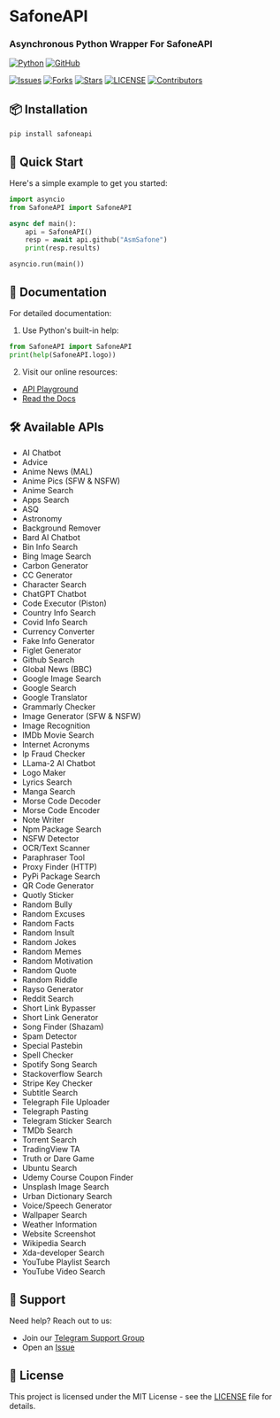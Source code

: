 # SafoneAPI

### Asynchronous Python Wrapper For SafoneAPI

[![Python](http://forthebadge.com/images/badges/made-with-python.svg)](https://python.org)
[![GitHub](https://forthebadge.com/images/badges/built-by-developers.svg)](https://github.com/)

[![Issues](https://img.shields.io/github/issues/AsmSafone/SafoneAPI?style=for-the-badge&color=orange)](https://github.com/AsmSafone/SafoneAPI/issues)
[![Forks](https://img.shields.io/github/forks/AsmSafone/SafoneAPI?style=for-the-badge&color=orange)](https://github.com/AsmSafone/SafoneAPI/fork)
[![Stars](https://img.shields.io/github/stars/AsmSafone/SafoneAPI?style=for-the-badge&color=orange)](https://github.com/AsmSafone/SafoneAPI)
[![LICENSE](https://img.shields.io/github/license/AsmSafone/SafoneAPI?color=orange&style=for-the-badge)](https://github.com/AsmSafone/SafoneAPI)
[![Contributors](https://img.shields.io/github/contributors/AsmSafone/SafoneAPI?style=for-the-badge&color=orange)](https://github.com/AsmSafone/SafoneAPI)


## 📦 Installation

```sh
pip install safoneapi
```

## 🚀 Quick Start

Here's a simple example to get you started:

```python
import asyncio
from SafoneAPI import SafoneAPI

async def main():
    api = SafoneAPI()
    resp = await api.github("AsmSafone")
    print(resp.results)

asyncio.run(main())
```

## 📖 Documentation

For detailed documentation:

1. Use Python's built-in help:
```python
from SafoneAPI import SafoneAPI
print(help(SafoneAPI.logo))
```

2. Visit our online resources:
- [API Playground](https://api.safone.co/docs)
- [Read the Docs](https://api.safone.co/redoc)

## 🛠️ Available APIs

- AI Chatbot
- Advice
- Anime News (MAL)
- Anime Pics (SFW & NSFW)
- Anime Search
- Apps Search
- ASQ
- Astronomy
- Background Remover
- Bard AI Chatbot
- Bin Info Search
- Bing Image Search
- Carbon Generator
- CC Generator
- Character Search
- ChatGPT Chatbot
- Code Executor (Piston)
- Country Info Search
- Covid Info Search
- Currency Converter
- Fake Info Generator
- Figlet Generator
- Github Search
- Global News (BBC)
- Google Image Search
- Google Search
- Google Translator
- Grammarly Checker
- Image Generator (SFW & NSFW)
- Image Recognition
- IMDb Movie Search
- Internet Acronyms
- Ip Fraud Checker
- LLama-2 AI Chatbot
- Logo Maker
- Lyrics Search
- Manga Search
- Morse Code Decoder
- Morse Code Encoder
- Note Writer
- Npm Package Search
- NSFW Detector
- OCR/Text Scanner
- Paraphraser Tool
- Proxy Finder (HTTP)
- PyPi Package Search
- QR Code Generator
- Quotly Sticker
- Random Bully
- Random Excuses
- Random Facts
- Random Insult
- Random Jokes
- Random Memes
- Random Motivation
- Random Quote
- Random Riddle
- Rayso Generator
- Reddit Search
- Short Link Bypasser
- Short Link Generator
- Song Finder (Shazam)
- Spam Detector
- Special Pastebin
- Spell Checker
- Spotify Song Search
- Stackoverflow Search
- Stripe Key Checker
- Subtitle Search
- Telegraph File Uploader
- Telegraph Pasting
- Telegram Sticker Search
- TMDb Search
- Torrent Search
- TradingView TA
- Truth or Dare Game
- Ubuntu Search
- Udemy Course Coupon Finder
- Unsplash Image Search
- Urban Dictionary Search
- Voice/Speech Generator
- Wallpaper Search
- Weather Information
- Website Screenshot
- Wikipedia Search
- Xda-developer Search
- YouTube Playlist Search
- YouTube Video Search

## 💬 Support

Need help? Reach out to us:
- Join our [Telegram Support Group](https://t.me/AsmSupport)
- Open an [Issue](https://github.com/AsmSafone/SafoneAPI/issues)

## 📝 License

This project is licensed under the MIT License - see the [LICENSE](LICENSE) file for details.
